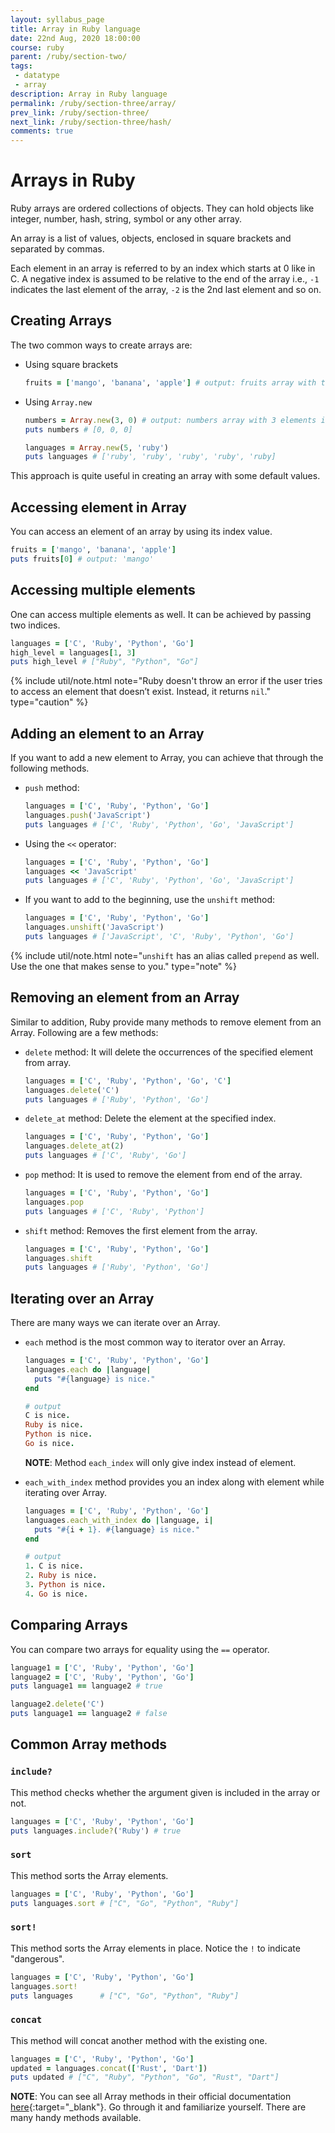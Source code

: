 ```yaml
---
layout: syllabus_page
title: Array in Ruby language
date: 22nd Aug, 2020 18:00:00
course: ruby
parent: /ruby/section-two/
tags:
 - datatype
 - array
description: Array in Ruby language
permalink: /ruby/section-three/array/
prev_link: /ruby/section-three/
next_link: /ruby/section-three/hash/
comments: true
---
```


# Arrays in Ruby

Ruby arrays are ordered collections of objects.
They can hold objects like integer, number, hash, string, symbol or any other array.

An array is a list of values, objects, enclosed in square brackets and separated by commas.

Each element in an array is referred to by an index which starts at 0 like in C.
A negative index is assumed to be relative to the end of the array i.e., `-1` indicates the last element of the array, `-2` is the 2nd last element and so on.

## Creating Arrays

The two common ways to create arrays are:

- Using square brackets

  ```ruby
  fruits = ['mango', 'banana', 'apple'] # output: fruits array with three fruits name
  ```

- Using `Array.new`

  ```ruby
  numbers = Array.new(3, 0) # output: numbers array with 3 elements initialized to 0
  puts numbers # [0, 0, 0]

  languages = Array.new(5, 'ruby')
  puts languages # ['ruby', 'ruby', 'ruby', 'ruby', 'ruby]
  ```

This approach is quite useful in creating an array with some default values.

## Accessing element in Array

You can access an element of an array by using its index value.

```ruby
fruits = ['mango', 'banana', 'apple']
puts fruits[0] # output: 'mango'
```

## Accessing multiple elements

One can access multiple elements as well.
It can be achieved by passing two indices.

```ruby
languages = ['C', 'Ruby', 'Python', 'Go']
high_level = languages[1, 3]
puts high_level # ["Ruby", "Python", "Go"]
```

{% include util/note.html
  note="Ruby doesn't throw an error if the user tries to access an element that doesn’t exist.
  Instead, it returns <code>nil</code>."
  type="caution"
%}

## Adding an element to an Array

If you want to add a new element to Array, you can achieve that through the following methods.

- `push` method:

  ```ruby
  languages = ['C', 'Ruby', 'Python', 'Go']
  languages.push('JavaScript')
  puts languages # ['C', 'Ruby', 'Python', 'Go', 'JavaScript']
  ```

- Using the `<<` operator:

  ```ruby
  languages = ['C', 'Ruby', 'Python', 'Go']
  languages << 'JavaScript'
  puts languages # ['C', 'Ruby', 'Python', 'Go', 'JavaScript']
  ```

- If you want to add to the beginning, use the `unshift` method:

  ```ruby
  languages = ['C', 'Ruby', 'Python', 'Go']
  languages.unshift('JavaScript')
  puts languages # ['JavaScript', 'C', 'Ruby', 'Python', 'Go']
  ```

{% include util/note.html
    note="<code>unshift</code> has an alias called <code>prepend</code> as well.
    Use the one that makes sense to you."
    type="note"
%}

## Removing an element from an Array

Similar to addition, Ruby provide many methods to remove element from an Array.
Following are a few methods:

- `delete` method: It will delete the occurrences of the specified element from array.

  ```ruby
  languages = ['C', 'Ruby', 'Python', 'Go', 'C']
  languages.delete('C')
  puts languages # ['Ruby', 'Python', 'Go']
  ```

- `delete_at` method: Delete the element at the specified index.

  ```ruby
  languages = ['C', 'Ruby', 'Python', 'Go']
  languages.delete_at(2)
  puts languages # ['C', 'Ruby', 'Go']
  ```

- `pop` method: It is used to remove the element from end of the array.

  ```ruby
  languages = ['C', 'Ruby', 'Python', 'Go']
  languages.pop
  puts languages # ['C', 'Ruby', 'Python']
  ```

- `shift` method: Removes the first element from the array.

  ```ruby
  languages = ['C', 'Ruby', 'Python', 'Go']
  languages.shift
  puts languages # ['Ruby', 'Python', 'Go']
  ```

## Iterating over an Array

There are many ways we can iterate over an Array.

- `each` method is the most common way to iterator over an Array.

  ```ruby
  languages = ['C', 'Ruby', 'Python', 'Go']
  languages.each do |language|
    puts "#{language} is nice."
  end

  # output
  C is nice.
  Ruby is nice.
  Python is nice.
  Go is nice.
  ```

  __NOTE__: Method `each_index` will only give index instead of element.

- `each_with_index` method provides you an index along with element while iterating over Array.

  ```ruby
  languages = ['C', 'Ruby', 'Python', 'Go']
  languages.each_with_index do |language, i|
    puts "#{i + 1}. #{language} is nice."
  end

  # output
  1. C is nice.
  2. Ruby is nice.
  3. Python is nice.
  4. Go is nice.
  ```

## Comparing Arrays

You can compare two arrays for equality using the `==` operator.

```ruby
language1 = ['C', 'Ruby', 'Python', 'Go']
language2 = ['C', 'Ruby', 'Python', 'Go']
puts language1 == language2 # true

language2.delete('C')
puts language1 == language2 # false
```

## Common Array methods

### `include?`

This method checks whether the argument given is included in the array or not.

```ruby
languages = ['C', 'Ruby', 'Python', 'Go']
puts languages.include?('Ruby') # true
```

### `sort`

This method sorts the Array elements.

```ruby
languages = ['C', 'Ruby', 'Python', 'Go']
puts languages.sort # ["C", "Go", "Python", "Ruby"]
```

### `sort!`

This method sorts the Array elements in place.  Notice the `!` to indicate "dangerous".

```ruby
languages = ['C', 'Ruby', 'Python', 'Go']
languages.sort!
puts languages      # ["C", "Go", "Python", "Ruby"]
```

### `concat`

This method will concat another method with the existing one.

```ruby
languages = ['C', 'Ruby', 'Python', 'Go']
updated = languages.concat(['Rust', 'Dart'])
puts updated # ["C", "Ruby", "Python", "Go", "Rust", "Dart"]
```

__NOTE__: You can see all Array methods in their official documentation [here](https://ruby-doc.org/core-3.2.2/Array.html){:target="_blank"}.
Go through it and familiarize yourself.
There are many handy methods available.
